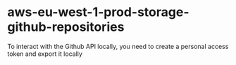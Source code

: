 # aws-eu-west-1-prod-storage-github-repositories

To interact with the Github API locally, you need to create a personal access token and export it locally
